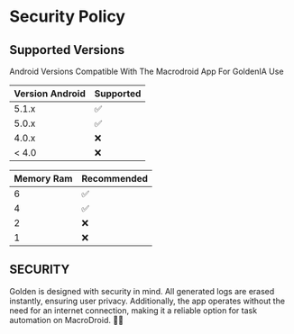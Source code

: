 # Security Policy

## Supported Versions

Android Versions Compatible With The Macrodroid App For GoldenIA Use

| Version Android | Supported          |
| ------- | ------------------ |
| 5.1.x   | :white_check_mark: |
| 5.0.x   | :white_check_mark:                |
| 4.0.x   | :x: |
| < 4.0   | :x:                |

| Memory Ram | Recommended          |
| ------- | ------------------ |
| 6   | :white_check_mark: |
| 4   | :white_check_mark:                |
| 2   | :x: |
| 1   | :x:                |

## SECURITY

Golden is designed with security in mind. All generated logs are erased instantly, ensuring user privacy. Additionally, the app operates without the need for an internet connection, making it a reliable option for task automation on MacroDroid. 🤖🌟

